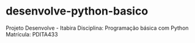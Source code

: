 # desenvolve-python-basico
Projeto Desenvolve - Itabira
Disciplina: Programação básica com Python
Matrícula: PDITA433
